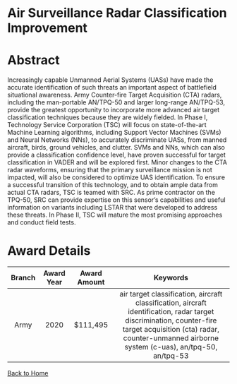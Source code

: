 
Air Surveillance Radar Classification Improvement
=================================================

# Abstract


Increasingly capable Unmanned Aerial Systems (UASs) have made the accurate identification of such threats an important aspect of battlefield situational awareness. Army Counter-fire Target Acquisition (CTA) radars, including the man-portable AN/TPQ-50 and larger long-range AN/TPQ-53, provide the greatest opportunity to incorporate more advanced air target classification techniques because they are widely fielded. In Phase I, Technology Service Corporation (TSC) will focus on state-of-the-art Machine Learning algorithms, including Support Vector Machines (SVMs) and Neural Networks (NNs), to accurately discriminate UASs, from manned aircraft, birds, ground vehicles, and clutter. SVMs and NNs, which can also provide a classification confidence level, have proven successful for target classification in VADER and will be explored first. Minor changes to the CTA radar waveforms, ensuring that the primary surveillance mission is not impacted, will also be considered to optimize UAS identification. To ensure a successful transition of this technology, and to obtain ample data from actual CTA radars, TSC is teamed with SRC. As prime contractor on the TPQ-50, SRC can provide expertise on this sensor’s capabilities and useful information on variants including LSTAR that were developed to address these threats. In Phase II, TSC will mature the most promising approaches and conduct field tests.  

# Award Details

|Branch|Award Year|Award Amount|Keywords|
| :---: | :---: | :---: | :---: |
|Army|2020|$111,495|air target classification, aircraft classification, aircraft identification, radar target discrimination, counter-fire target acquisition (cta) radar, counter-unmanned airborne system (c-uas), an/tpq-50, an/tpq-53|
  
  


[Back to Home](https://github.com/chrischow/dod_sbir_awards/CC/#1065)